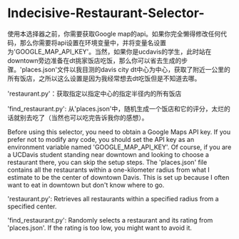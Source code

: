 # Indecisive-Restaurant-Selector-
使用本选择器之前，你需要获取Google map的api。如果你完全懒得修改任何代码，那么你需要将api设置在环境变量中，并将变量名设置为'GOOGLE_MAP_API_KEY'。当然，如果你是ucdavis的学生，此时站在downtown旁边准备在dt挑家饭店吃饭，那么你可以省去生成的步骤。'places.json'文件以我目测的davis city dt中心为中心，获取了附近一公里的所有饭店，之所以这么设置是因为我经常想去dt吃饭但是不知道去哪。

'restaurant.py'：获取指定以指定中心的指定半径内的所有饭店

'find_restaurant.py': 从'places.json'中，随机生成一个饭店和它的评分，太烂的话就别去吃了（当然也可以吃完告诉我你的感想）。

Before using this selector, you need to obtain a Google Maps API key. If you prefer not to modify any code, you should set the API key as an environment variable named 'GOOGLE_MAP_API_KEY'. Of course, if you are a UCDavis student standing near downtown and looking to choose a restaurant there, you can skip the setup steps. The 'places.json' file contains all the restaurants within a one-kilometer radius from what I estimate to be the center of downtown Davis. This is set up because I often want to eat in downtown but don't know where to go.

'restaurant.py': Retrieves all restaurants within a specified radius from a specified center.

'find_restaurant.py': Randomly selects a restaurant and its rating from 'places.json'. If the rating is too low, you might want to avoid it.
